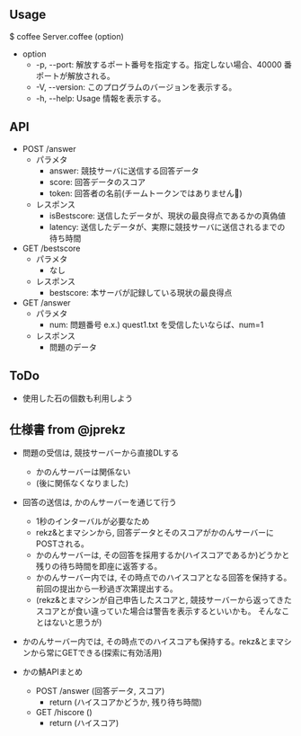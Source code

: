 ## Usage
$ coffee Server.coffee (option)

- option
    - -p, --port: 解放するポート番号を指定する。指定しない場合、40000 番ポートが解放される。
    - -V, --version: このプログラムのバージョンを表示する。
    - -h, --help: Usage 情報を表示する。

## API
- POST /answer
    - パラメタ
        - answer: 競技サーバに送信する回答データ
        - score: 回答データのスコア
        - token: 回答者の名前(チームトークンではありません)
    - レスポンス
        - isBestscore: 送信したデータが、現状の最良得点であるかの真偽値
        - latency: 送信したデータが、実際に競技サーバに送信されるまでの待ち時間
- GET /bestscore
    - パラメタ
        - なし
    - レスポンス
        - bestscore: 本サーバが記録している現状の最良得点
- GET /answer
    - パラメタ
        - num: 問題番号 e.x.) quest1.txt を受信したいならば、num=1
    - レスポンス
        - 問題のデータ
        
## ToDo
- 使用した石の個数も利用しよう

## 仕様書 from @jprekz
- 問題の受信は, 競技サーバーから直接DLする
    - かのんサーバーは関係ない
    - (後に関係なくなりました)

- 回答の送信は, かのんサーバーを通じて行う
    - 1秒のインターバルが必要なため
    - rekz&とまマシンから, 回答データとそのスコアがかのんサーバーにPOSTされる。
    - かのんサーバーは, その回答を採用するか(ハイスコアであるか)どうかと残りの待ち時間を即座に返答する。
    - かのんサーバー内では, その時点でのハイスコアとなる回答を保持する。前回の提出から一秒過ぎ次第提出する。
    - (rekz&とまマシンが自己申告したスコアと, 競技サーバーから返ってきたスコアとが食い違っていた場合は警告を表示するといいかも。
        そんなことはないと思うが)

- かのんサーバー内では, その時点でのハイスコアも保持する。rekz&とまマシンから常にGETできる(探索に有効活用)

- かの鯖APIまとめ
    - POST /answer (回答データ, スコア)
        - return (ハイスコアかどうか, 残り待ち時間)
    - GET /hiscore ()
        - return (ハイスコア)
